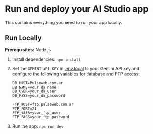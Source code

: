 # Run and deploy your AI Studio app

This contains everything you need to run your app locally.

## Run Locally

**Prerequisites:**  Node.js


1. Install dependencies:
   `npm install`
2. Set the `GEMINI_API_KEY` in [.env.local](.env.local) to your Gemini API key
   and configure the following variables for database and FTP access:

   ```
   DB_HOST=Pulseweb.com.ar
   DB_NAME=your_db_name
   DB_USER=your_db_user
   DB_PASS=your_db_password

   FTP_HOST=ftp.pulseweb.com.ar
   FTP_PORT=21
   FTP_USER=your_ftp_user
   FTP_PASS=your_ftp_password
   ```

3. Run the app:
   `npm run dev`
